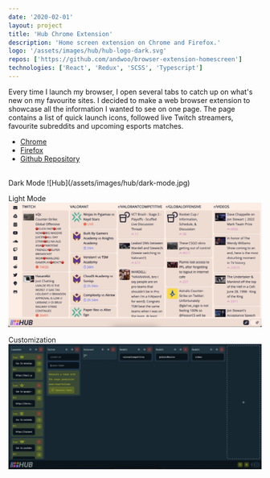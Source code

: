 ```yaml
---
date: '2020-02-01'
layout: project
title: 'Hub Chrome Extension'
description: 'Home screen extension on Chrome and Firefox.'
logo: '/assets/images/hub/hub-logo-dark.svg'
repos: ['https://github.com/andwoo/browser-extension-homescreen']
technologies: ['React', 'Redux', 'SCSS', 'Typescript']
---
```


Every time I launch my browser, I open several tabs to catch up on what's new on my favourite sites. I decided to make a web browser extension to showcase all the information I wanted to see on one page. The page contains a list of quick launch icons, followed live Twitch streamers, favourite subreddits and upcoming esports matches.
- [Chrome](https://chrome.google.com/webstore/detail/hub/fmbiminakmgaaglnogaemeighbdoolmi)
- [Firefox](https://addons.mozilla.org/en-CA/firefox/addon/hub/)
- [Github Repository](https://github.com/andwoo/browser-extension-homescreen)

<br>
Dark Mode
![Hub](/assets/images/hub/dark-mode.jpg)

Light Mode
![Hub](/assets/images/hub/light-mode.jpg)

Customization
![Hub](/assets/images/hub/editing.jpg)